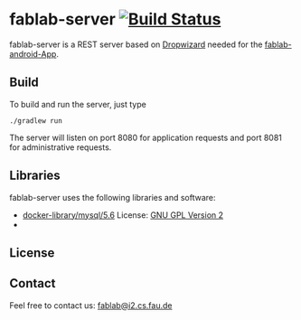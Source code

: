 # fablab-server [![Build Status](https://travis-ci.org/FAU-Inf2/fablab-server.svg?branch=master)](https://travis-ci.org/FAU-Inf2/fablab-server)

fablab-server is a REST server based on [Dropwizard](http://www.dropwizard.io) needed for the [fablab-android-App](https://github.com/FAU-Inf2/fablab-android).

## Build

To build and run the server, just type

    ./gradlew run

The server will listen on port 8080 for application requests and port 8081 for administrative requests.

## Libraries
fablab-server uses the following libraries and software:
* [docker-library/mysql/5.6](https://github.com/docker-library/mysql/tree/1f430aeee538aec3b51554ca9fc66955231b3563/5.6) License: [GNU GPL Version 2](https://github.com/docker-library/mysql/blob/1f430aeee538aec3b51554ca9fc66955231b3563/LICENSE)
* 

## License
    
## Contact
Feel free to contact us: fablab@i2.cs.fau.de

